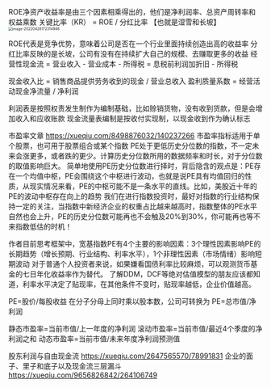 ROE净资产收益率是由三个因素相乘得出的，他们是净利润率、总资产周转率和权益乘数
关键比率（KR） = ROE / 分红比率  【也就是湿雪和长坡】
<img src="/Users/yangli/Library/Application Support/typora-user-images/image-20220428172314946.png" alt="image-20220428172314946" style="zoom:50%;margin-left:-1px" />

ROE代表是竞争优势，意味着公司是否在一个行业里面持续创造出高的收益率
分红比率反映的是长坡，公司有没有在持续扩大自己的规模、去赚取更多的收益
经营性现金流 = 营业收入 - 营业成本 - 所得税 = 息税前利润加折旧 - 所得税

现金收入比 = 销售商品提供劳务收到的现金 / 营业总收入
盈利质量系数 = 经营活动现金净流量 / 净利润



利润表是按照权责发生制作为编制基础，比如赊销货物，没有收到货款，但是会增加收入和应收账款
现金流量表编制是按收付实现制，以现金收到作为确认标志

市盈率文章
https://xueqiu.com/8498876032/140237266
市盈率指标适用于单个股票，也可用于股票组合或某个指数
PE处于更低历史分位数的指数，不一定未来会涨更多，或者跌的更少。计算历史分位数所用的数据频率和时长，对于分位数的取值影响巨大。
简单地使用PE历史分位数进行择时，背后隐含的观点是：PE存在一个均值中枢，PE会围绕这个中枢进行波动，也就是说PE具有均值回归的性质，从现实情况来看，PE的中枢可能不是一条水平的直线。比如，美股近十年的PE的波动中枢存在向上的趋势
我们在进行指数投资时，最好对指数的行业结构保持一定的关注，当指数中新经济企业的权重占比越来越高时，指数整体的PE水平自然也会上升，PE的历史分位数可能再也不会触及20%到30%，你可能再也等不来指数低估的时机！

作者目前思考框架中，宽基指数PE有4个主要的影响因素：3个理性因素影响PE的长期趋势（增长预期、行业结构、利率水平），1个非理性因素（市场情绪）影响短期波动
对于普通个人投资者来说，如果嫌看国债利率比较麻烦，可以观测货币基金的七日年化收益率作为替代。
了解DDM，DCF等绝对估值模型的朋友应该都知道，利率水平决定了贴现率，在其他条件不变时，贴现率越低，企业价值越高。

PE=股价/每股收益
在分子分母上同时乘以股本数，公司可转换为
PE=总市值/净利润

静态市盈率=当前市值/上一年度的净利润
滚动市盈率=当前市值/最近4个季度的净利润之和
动态市盈率=当前市值/未来年度净利润预测值



股东利润与自由现金流
https://xueqiu.com/2647565570/78991831
企业的面子、里子和底子以及现金流三层漏斗
https://xueqiu.com/9656826842/264106749
